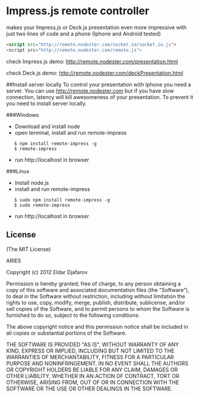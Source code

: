 # Impress.js remote controller
makes your Impress.js or Deck.js presentation even more impressive with just two lines of code and a phone (Iphone and Android tested)

``` html
<script src="http://remote.nodester.com/socket.io/socket.io.js">
<script src="http://remote.nodester.com/remote.js">
```
check Impress.js demo:
http://remote.nodester.com/presentation.html

check Deck.js demo:
http://remote.nodester.com/deckPresentation.html

##Install server locally
To control your presentation with Iphone you need a server. You can use http://remote.nodester.com but if you have slow connection, latency will kill awesomeness of your presentation. To prevent it you need to install server locally.

###Windows
* Download and install node
* open terminal, install and run remote-impress

```
   $ npm install remote-impress -g
   $ remote-impress
```
* run http://localhost in browser

###Linux
* Install node.js
* install and run remote-impress

```
   $ sudo npm install remote-impress -g
   $ sudo remote-impress
```   
* run http://localhost in browser

## License 

(The MIT License)

ARIES 

Copyright (c) 2012 Eldar Djafarov

Permission is hereby granted, free of charge, to any person
obtaining a copy of this software and associated documentation
files (the "Software"), to deal in the Software without
restriction, including without limitation the rights to use,
copy, modify, merge, publish, distribute, sublicense, and/or sell
copies of the Software, and to permit persons to whom the
Software is furnished to do so, subject to the following
conditions:

The above copyright notice and this permission notice shall be
included in all copies or substantial portions of the Software.

THE SOFTWARE IS PROVIDED "AS IS", WITHOUT WARRANTY OF ANY KIND,
EXPRESS OR IMPLIED, INCLUDING BUT NOT LIMITED TO THE WARRANTIES
OF MERCHANTABILITY, FITNESS FOR A PARTICULAR PURPOSE AND
NONINFRINGEMENT. IN NO EVENT SHALL THE AUTHORS OR COPYRIGHT
HOLDERS BE LIABLE FOR ANY CLAIM, DAMAGES OR OTHER LIABILITY,
WHETHER IN AN ACTION OF CONTRACT, TORT OR OTHERWISE, ARISING
FROM, OUT OF OR IN CONNECTION WITH THE SOFTWARE OR THE USE OR
OTHER DEALINGS IN THE SOFTWARE.

